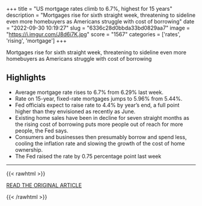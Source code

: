 +++
title = "US mortgage rates climb to 6.7%, highest for 15 years"
description = "Mortgages rise for sixth straight week, threatening to sideline even more homebuyers as Americans struggle with cost of borrowing"
date = "2022-09-30 10:19:27"
slug = "6336c28d0bbda33bd0829aa7"
image = "https://i.imgur.com/J8d6i7K.jpg"
score = "1567"
categories = ['rates', 'rising', 'mortgage']
+++

Mortgages rise for sixth straight week, threatening to sideline even more homebuyers as Americans struggle with cost of borrowing

## Highlights

- Average mortgage rate rises to 6.7% from 6.29% last week.
- Rate on 15-year, fixed-rate mortgages jumps to 5.96% from 5.44%.
- Fed officials expect to raise rate to 4.4% by year’s end, a full point higher than they envisioned as recently as June.
- Existing home sales have been in decline for seven straight months as the rising cost of borrowing puts more people out of reach for more people, the Fed says.
- Consumers and businesses then presumably borrow and spend less, cooling the inflation rate and slowing the growth of the cost of home ownership.
- The Fed raised the rate by 0.75 percentage point last week

---

{{< rawhtml >}}
  <p class="article-category">
    <a target="_blank" href="https://www.theguardian.com/business/2022/sep/29/us-mortgage-rates-high-freddie-mac">READ THE ORIGINAL ARTICLE</a>
  </p>
{{< /rawhtml >}}
